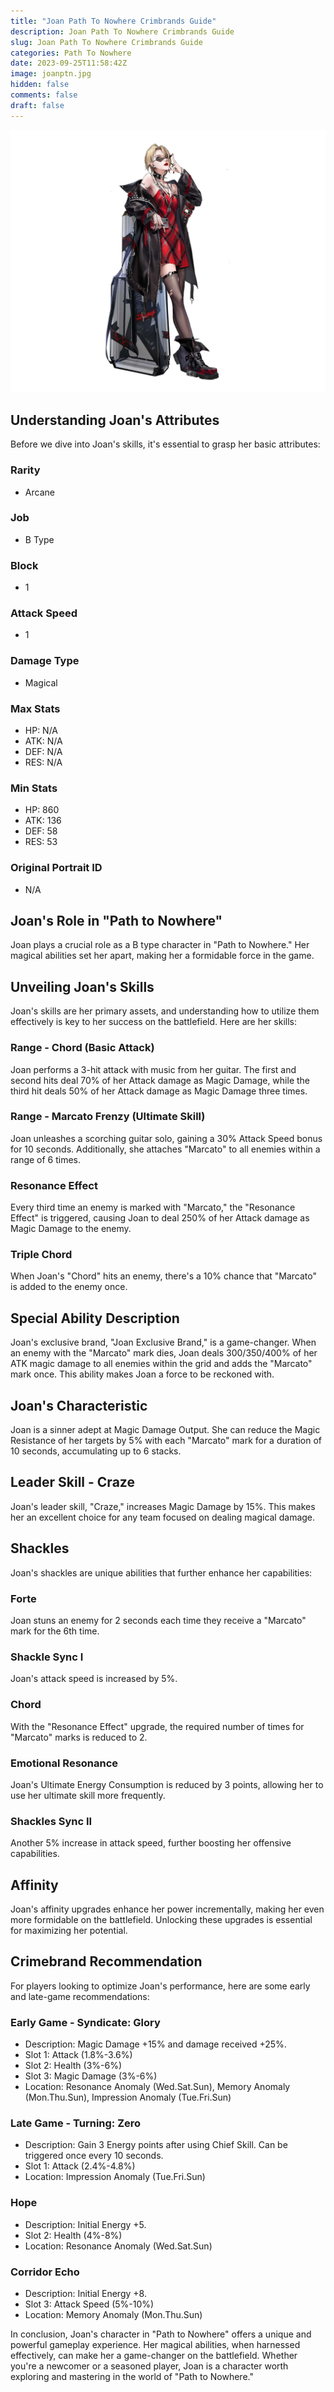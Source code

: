 ```yaml
---
title: "Joan Path To Nowhere Crimbrands Guide"
description: Joan Path To Nowhere Crimbrands Guide
slug: Joan Path To Nowhere Crimbrands Guide
categories: Path To Nowhere
date: 2023-09-25T11:58:42Z
image: joanptn.jpg 
hidden: false
comments: false
draft: false
---
```


![joan crimebrands](joanptn.jpg)

## Understanding Joan's Attributes

Before we dive into Joan's skills, it's essential to grasp her basic attributes:

### Rarity
- Arcane

### Job
- B Type

### Block
- 1

### Attack Speed
- 1

### Damage Type
- Magical

### Max Stats
- HP: N/A
- ATK: N/A
- DEF: N/A
- RES: N/A

### Min Stats
- HP: 860
- ATK: 136
- DEF: 58
- RES: 53

### Original Portrait ID
- N/A

## Joan's Role in "Path to Nowhere"

Joan plays a crucial role as a B type character in "Path to Nowhere." Her magical abilities set her apart, making her a formidable force in the game.

## Unveiling Joan's Skills

Joan's skills are her primary assets, and understanding how to utilize them effectively is key to her success on the battlefield. Here are her skills:

### Range - Chord (Basic Attack)
Joan performs a 3-hit attack with music from her guitar. The first and second hits deal 70% of her Attack damage as Magic Damage, while the third hit deals 50% of her Attack damage as Magic Damage three times.

### Range - Marcato Frenzy (Ultimate Skill)
Joan unleashes a scorching guitar solo, gaining a 30% Attack Speed bonus for 10 seconds. Additionally, she attaches "Marcato" to all enemies within a range of 6 times.

### Resonance Effect
Every third time an enemy is marked with "Marcato," the "Resonance Effect" is triggered, causing Joan to deal 250% of her Attack damage as Magic Damage to the enemy.

### Triple Chord
When Joan's "Chord" hits an enemy, there's a 10% chance that "Marcato" is added to the enemy once.

## Special Ability Description

Joan's exclusive brand, "Joan Exclusive Brand," is a game-changer. When an enemy with the "Marcato" mark dies, Joan deals 300/350/400% of her ATK magic damage to all enemies within the grid and adds the "Marcato" mark once. This ability makes Joan a force to be reckoned with.

## Joan's Characteristic

Joan is a sinner adept at Magic Damage Output. She can reduce the Magic Resistance of her targets by 5% with each "Marcato" mark for a duration of 10 seconds, accumulating up to 6 stacks.

## Leader Skill - Craze

Joan's leader skill, "Craze," increases Magic Damage by 15%. This makes her an excellent choice for any team focused on dealing magical damage.

## Shackles

Joan's shackles are unique abilities that further enhance her capabilities:

### Forte
Joan stuns an enemy for 2 seconds each time they receive a "Marcato" mark for the 6th time.

### Shackle Sync I
Joan's attack speed is increased by 5%.

### Chord
With the "Resonance Effect" upgrade, the required number of times for "Marcato" marks is reduced to 2.

### Emotional Resonance
Joan's Ultimate Energy Consumption is reduced by 3 points, allowing her to use her ultimate skill more frequently.

### Shackles Sync II
Another 5% increase in attack speed, further boosting her offensive capabilities.

## Affinity

Joan's affinity upgrades enhance her power incrementally, making her even more formidable on the battlefield. Unlocking these upgrades is essential for maximizing her potential.

## Crimebrand Recommendation

For players looking to optimize Joan's performance, here are some early and late-game recommendations:

### Early Game - Syndicate: Glory
- Description: Magic Damage +15% and damage received +25%.
- Slot 1: Attack (1.8%-3.6%)
- Slot 2: Health (3%-6%)
- Slot 3: Magic Damage (3%-6%)
- Location: Resonance Anomaly (Wed.Sat.Sun), Memory Anomaly (Mon.Thu.Sun), Impression Anomaly (Tue.Fri.Sun)

### Late Game - Turning: Zero
- Description: Gain 3 Energy points after using Chief Skill. Can be triggered once every 10 seconds.
- Slot 1: Attack (2.4%-4.8%)
- Location: Impression Anomaly (Tue.Fri.Sun)

### Hope
- Description: Initial Energy +5.
- Slot 2: Health (4%-8%)
- Location: Resonance Anomaly (Wed.Sat.Sun)

### Corridor Echo
- Description: Initial Energy +8.
- Slot 3: Attack Speed (5%-10%)
- Location: Memory Anomaly (Mon.Thu.Sun)

In conclusion, Joan's character in "Path to Nowhere" offers a unique and powerful gameplay experience. Her magical abilities, when harnessed effectively, can make her a game-changer on the battlefield. Whether you're a newcomer or a seasoned player, Joan is a character worth exploring and mastering in the world of "Path to Nowhere."